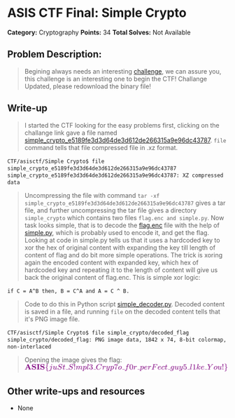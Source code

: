 # ASIS CTF Final: Simple Crypto

**Category:** Cryptography
**Points:** 34
**Total Solves:** Not Available
## Problem Description:

> Begining always needs an interesting [challenge](https://asisctf.com/tasks/simple_crypto_e5189fe3d3d64de3d612de266315a9e96dc43787), we can assure you, this challenge is an interesting one to begin the CTF! Challange Updated, please redownload the binary file!

## Write-up
[//]: # (> Your write up goes here.)
> I started the CTF looking for the easy problems first, clicking on the challange link gave a file named [simple\_crypto\_e5189fe3d3d64de3d612de266315a9e96dc43787](simple\_crypto\_e5189fe3d3d64de3d612de266315a9e96dc43787). `file` command tells that file compressed file in .xz format. 

```
CTF/asisctf/Simple Crypto$ file simple_crypto_e5189fe3d3d64de3d612de266315a9e96dc43787
simple_crypto_e5189fe3d3d64de3d612de266315a9e96dc43787: XZ compressed data
```

> Uncompressing the file with command `tar -xf simple_crypto_e5189fe3d3d64de3d612de266315a9e96dc43787` gives a tar file, and further uncompressing the tar file gives a directory `simple_crypto` which contains two files `flag.enc and simple.py`. Now task looks simple, that is to decode the [flag.enc](simple_crypto/flag.enc) file with the help of [simple.py](simple_crypto/flag.enc), which is probably used to encode it, and get the flag. Looking at code in simple.py tells us that it uses a hardcoded key to xor the hex of original content with expanding the key till length of content of flag and do bit more simple operations. The trick is xoring again the encoded content with expanded key, which hex of hardcoded key and repeating it to the length of content will give us back the original content of flag.enc. This is simple xor logic:

```
if C = A^B then, B = C^A and A = C ^ B.
```

> Code to do this in Python script [simple\_decoder.py](simple_decoder.py). Decoded content is saved in a file, and running `file` on the decoded content tells that it's PNG image file.

```
CTF/asisctf/Simple Crypto$ file simple_crypto/decoded_flag
simple_crypto/decoded_flag: PNG image data, 1842 x 74, 8-bit colormap, non-interlaced
```
> Opening the image gives the flag:
![Image](decoded_flag?raw=true "Flag")

## Other write-ups and resources

* None
